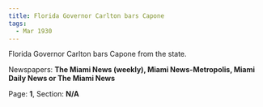 ```yaml
---  
title: Florida Governor Carlton bars Capone  
tags:  
  - Mar 1930  
---  
```

  
Florida Governor Carlton bars Capone from the state.  
  
Newspapers: **The Miami News (weekly), Miami News-Metropolis, Miami Daily News or The Miami News**  
  
Page: **1**, Section: **N/A** 
